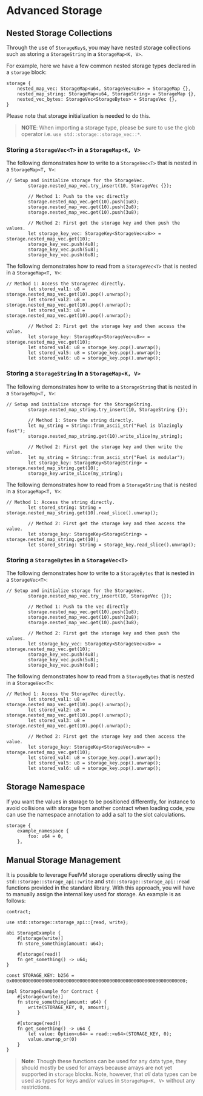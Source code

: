# Advanced Storage

## Nested Storage Collections

Through the use of `StorageKey`s, you may have nested storage collections such as storing a `StorageString` in a `StorageMap<K, V>`.

For example, here we have a few common nested storage types declared in a `storage` block:

```sway
storage {
    nested_map_vec: StorageMap<u64, StorageVec<u8>> = StorageMap {},
    nested_map_string: StorageMap<u64, StorageString> = StorageMap {},
    nested_vec_bytes: StorageVec<StorageBytes> = StorageVec {},
}
```

Please note that storage initialization is needed to do this.

> **NOTE**: When importing a storage type, please be sure to use the glob operator i.e. `use std::storage::storage_vec::*`.

### Storing a `StorageVec<T>` in a `StorageMap<K, V>`

The following demonstrates how to write to a `StorageVec<T>` that is nested in a `StorageMap<T, V>`:

```sway
// Setup and initialize storage for the StorageVec.
        storage.nested_map_vec.try_insert(10, StorageVec {});

        // Method 1: Push to the vec directly
        storage.nested_map_vec.get(10).push(1u8);
        storage.nested_map_vec.get(10).push(2u8);
        storage.nested_map_vec.get(10).push(3u8);

        // Method 2: First get the storage key and then push the values.
        let storage_key_vec: StorageKey<StorageVec<u8>> = storage.nested_map_vec.get(10);
        storage_key_vec.push(4u8);
        storage_key_vec.push(5u8);
        storage_key_vec.push(6u8);
```

The following demonstrates how to read from a `StorageVec<T>` that is nested in a `StorageMap<T, V>`:

```sway
// Method 1: Access the StorageVec directly.
        let stored_val1: u8 = storage.nested_map_vec.get(10).pop().unwrap();
        let stored_val2: u8 = storage.nested_map_vec.get(10).pop().unwrap();
        let stored_val3: u8 = storage.nested_map_vec.get(10).pop().unwrap();

        // Method 2: First get the storage key and then access the value.
        let storage_key: StorageKey<StorageVec<u8>> = storage.nested_map_vec.get(10);
        let stored_val4: u8 = storage_key.pop().unwrap();
        let stored_val5: u8 = storage_key.pop().unwrap();
        let stored_val6: u8 = storage_key.pop().unwrap();
```

### Storing a `StorageString` in a `StorageMap<K, V>`

The following demonstrates how to write to a `StorageString` that is nested in a `StorageMap<T, V>`:

```sway
// Setup and initialize storage for the StorageString.
        storage.nested_map_string.try_insert(10, StorageString {});

        // Method 1: Store the string directly.
        let my_string = String::from_ascii_str("Fuel is blazingly fast");
        storage.nested_map_string.get(10).write_slice(my_string);

        // Method 2: First get the storage key and then write the value.
        let my_string = String::from_ascii_str("Fuel is modular");
        let storage_key: StorageKey<StorageString> = storage.nested_map_string.get(10);
        storage_key.write_slice(my_string);
```

The following demonstrates how to read from a `StorageString` that is nested in a `StorageMap<T, V>`:

```sway
// Method 1: Access the string directly.
        let stored_string: String = storage.nested_map_string.get(10).read_slice().unwrap();

        // Method 2: First get the storage key and then access the value.
        let storage_key: StorageKey<StorageString> = storage.nested_map_string.get(10);
        let stored_string: String = storage_key.read_slice().unwrap();
```

### Storing a `StorageBytes` in a `StorageVec<T>`

The following demonstrates how to write to a `StorageBytes` that is nested in a `StorageVec<T>`:

```sway
// Setup and initialize storage for the StorageVec.
        storage.nested_map_vec.try_insert(10, StorageVec {});

        // Method 1: Push to the vec directly
        storage.nested_map_vec.get(10).push(1u8);
        storage.nested_map_vec.get(10).push(2u8);
        storage.nested_map_vec.get(10).push(3u8);

        // Method 2: First get the storage key and then push the values.
        let storage_key_vec: StorageKey<StorageVec<u8>> = storage.nested_map_vec.get(10);
        storage_key_vec.push(4u8);
        storage_key_vec.push(5u8);
        storage_key_vec.push(6u8);
```

The following demonstrates how to read from a `StorageBytes` that is nested in a `StorageVec<T>`:

```sway
// Method 1: Access the StorageVec directly.
        let stored_val1: u8 = storage.nested_map_vec.get(10).pop().unwrap();
        let stored_val2: u8 = storage.nested_map_vec.get(10).pop().unwrap();
        let stored_val3: u8 = storage.nested_map_vec.get(10).pop().unwrap();

        // Method 2: First get the storage key and then access the value.
        let storage_key: StorageKey<StorageVec<u8>> = storage.nested_map_vec.get(10);
        let stored_val4: u8 = storage_key.pop().unwrap();
        let stored_val5: u8 = storage_key.pop().unwrap();
        let stored_val6: u8 = storage_key.pop().unwrap();
```

## Storage Namespace

If you want the values in storage to be positioned differently, for instance to avoid collisions with storage from another contract when loading code, you can use the namespace annotation to add a salt to the slot calculations.

```sway
storage {
    example_namespace {
        foo: u64 = 0,
    },
```

## Manual Storage Management

It is possible to leverage FuelVM storage operations directly using the `std::storage::storage_api::write` and `std::storage::storage_api::read` functions provided in the standard library. With this approach, you will have to manually assign the internal key used for storage. An example is as follows:

```sway
contract;

use std::storage::storage_api::{read, write};

abi StorageExample {
    #[storage(write)]
    fn store_something(amount: u64);

    #[storage(read)]
    fn get_something() -> u64;
}

const STORAGE_KEY: b256 = 0x0000000000000000000000000000000000000000000000000000000000000000;

impl StorageExample for Contract {
    #[storage(write)]
    fn store_something(amount: u64) {
        write(STORAGE_KEY, 0, amount);
    }

    #[storage(read)]
    fn get_something() -> u64 {
        let value: Option<u64> = read::<u64>(STORAGE_KEY, 0);
        value.unwrap_or(0)
    }
}
```

> **Note**: Though these functions can be used for any data type, they should mostly be used for arrays because arrays are not yet supported in `storage` blocks. Note, however, that _all_ data types can be used as types for keys and/or values in `StorageMap<K, V>` without any restrictions.
